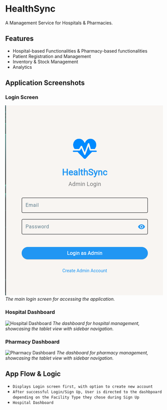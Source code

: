 # HealthSync

A Management Service for Hospitals & Pharmacies.

## Features
- Hospital-based Functionalities & Pharmacy-based functionalities
- Patient Registration and Management
- Inventory & Stock Management
- Analytics

## Application Screenshots

### Login Screen
![Login Screen](assets/readme_images/login_screen.png)
*The main login screen for accessing the application.*

### Hospital Dashboard
![Hospital Dashboard](assets/readme_images/hospital_dashboard_tablet.png)
*The dashboard for hospital management, showcasing the tablet view with sidebar navigation.*

### Pharmacy Dashboard
![Pharmacy Dashboard](assets/readme_images/pharmacy_dashboard_tablet.png)
*The dashboard for pharmacy management, showcasing the tablet view with sidebar navigation.*

## App Flow & Logic
- `Displays Login screen first, with option to create new account`
- `After successful Login/Sign Up, User is directed to the dashbpoard depending on the Facility Type they chose during Sign Up`
- `Hospital Dashboard`
